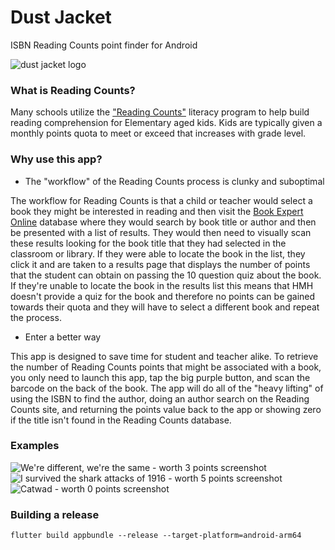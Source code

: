 # Dust Jacket
ISBN Reading Counts point finder for Android

![dust jacket logo](https://i.imgur.com/WIVp68D.png)

### What is Reading Counts?
Many schools utilize the ["Reading Counts"](https://www.hmhco.com/programs/reading-counts) literacy program to help build reading comprehension for Elementary aged kids. Kids are typically given a monthly points quota to meet or exceed that increases with grade level.

### Why use this app?

* The "workflow" of the Reading Counts process is clunky and suboptimal

The workflow for Reading Counts is that a child or teacher would select a book they might be interested in reading and then visit the [Book Expert Online](http://readingcountsbookexpert.tgds.hmhco.com/bookexpert/default.asp?UID=2036DF22E95E4D5FA7D73A75C19FB33F&subt=0&Test=NA) database where they would search by book title or author and then be presented with a list of results. They would then need to visually scan these results looking for the book title that they had selected in the classroom or library. If they were able to locate the book in the list, they click it and are taken to a results page that displays the number of points that the student can obtain on passing the 10 question quiz about the book. If they're unable to locate the book in the results list this means that HMH doesn't provide a quiz for the book and therefore no points can be gained towards their quota and they will have to select a different book and repeat the process.

* Enter a better way

This app is designed to save time for student and teacher alike. To retrieve the number of Reading Counts points that might be associated with a book, you only need to launch this app, tap the big purple button, and scan the barcode on the back of the book. The app will do all of the "heavy lifting" of using the ISBN to find the author, doing an author search on the Reading Counts site, and returning the points value back to the app or showing zero if the title isn't found in the Reading Counts database.

### Examples

![We're different, we're the same - worth 3 points screenshot](https://i.imgur.com/i5UNFg7.png)
![I survived the shark attacks of 1916 - worth 5 points screenshot](https://i.imgur.com/JZKnQ80.png)
![Catwad - worth 0 points screenshot](https://i.imgur.com/VX7uCJ5.png)

### Building a release

`flutter build appbundle --release --target-platform=android-arm64`